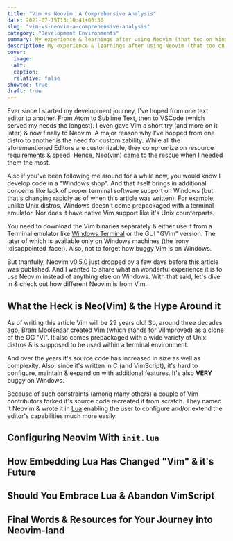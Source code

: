 ```yaml
---
title: "Vim vs Neovim: A Comprehensive Analysis"
date: 2021-07-15T13:10:41+05:30
slug: "vim-vs-neovim-a-comprehensive-analysis"
category: "Development Environments"
summary: My experience & learnings after using Neovim (that too on Windows!) for a while for all my development needs, summed up in one single blog post.
description: My experience & learnings after using Neovim (that too on Windows!) for a while for all my development needs, summed up in one single blog post. 
cover:
  image:
  alt:
  caption:
  relative: false
showtoc: true
draft: true
---
```


Ever since I started my development journey, I've hoped from one text editor to another. From Atom to Sublime Text, then to VSCode (which served my needs the longest). I even gave Vim a short try (and more on it later) & now finally to Neovim. A major reason why I've hopped from one distro to another is the need for customizability. While all the aforementioned Editors are customizable, they compromize on resource requirements & speed. Hence, Neo(vim) came to the rescue when I needed them the most.

Also if you've been following me around for a while now, you would know I develop code in a "Windows shop". And that itself brings in additional concerns like lack of proper terminal software support on Windows (but that's changing rapidly as of when this article was written). For example, unlike Unix distros, Windows doesn't come prepackaged with a terminal emulator. Nor does it have native Vim support like it's Unix counterparts.

You need to download the Vim binaries separately & either use it from a Terminal emulator like [Windows Terminal](https://github.com/microsoft/terminal) or the GUI "GVim" version. The later of which is available only on Windows machines (the irony :disappointed_face:). Also, not to forget how buggy Vim is on Windows.

But thanfully, Neovim v0.5.0 just dropped by a few days before this article was published. And I wanted to share what an wonderful experience it is to use Neovim instead of anything else on Windows. With that said, let's dive in & check out how different Neovim is from Vim.

## What the Heck is Neo(Vim) & the Hype Around it

As of writing this article Vim will be 29 years old! So, around three decades ago, [Bram Moolenaar](https://en.wikipedia.org/wiki/Bram_Moolenaar) created Vim (which stands for ViImproved) as a clone of the OG "Vi". It also comes prepackaged with a wide variety of Unix distros & is supposed to be used within a terminal environment.

And over the years it's source code has increased in size as well as complexity. Also, since it's written in C (and VimScript), it's hard to configure, maintain & expand on with additional features. It's also **VERY** buggy on Windows.

Because of such constraints (among many others) a couple of Vim contributors forked it's source code recreated it from scratch. They named it Neovim & wrote it in [Lua][Lua] enabling the user to configure and/or extend the editor's capabilities much more easily.

## Configuring Neovim With `init.lua`


## How Embedding Lua Has Changed "Vim" & it's Future


## Should You Embrace Lua & Abandon VimScript


## Final Words & Resources for Your Journey into Neovim-land


<!-- References --->
[Lua]: lua.org
[Bram Moolenaar]: https://en.wikipedia.org.wiki/Bram_Moolenaar
[Windows Terminal]: https://github.com/microsoft/terminal
[Vim]: https://www.vim.org
[Neovim]: https://neovim.io

